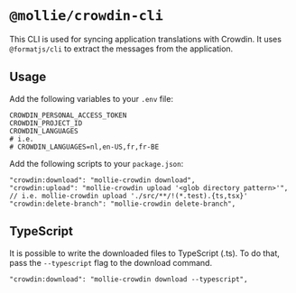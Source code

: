 # `@mollie/crowdin-cli`

This CLI is used for syncing application translations with Crowdin. It uses `@formatjs/cli` to extract the messages from the application.

## Usage

Add the following variables to your `.env` file:

```shell
CROWDIN_PERSONAL_ACCESS_TOKEN
CROWDIN_PROJECT_ID
CROWDIN_LANGUAGES
# i.e.
# CROWDIN_LANGUAGES=nl,en-US,fr,fr-BE
```

Add the following scripts to your `package.json`:

```shell
"crowdin:download": "mollie-crowdin download",
"crowdin:upload": "mollie-crowdin upload '<glob directory pattern>'", // i.e. mollie-crowdin upload './src/**/!(*.test).{ts,tsx}'
"crowdin:delete-branch": "mollie-crowdin delete-branch",
```

## TypeScript

It is possible to write the downloaded files to TypeScript (.ts). To do that, pass the `--typescript` flag to the download command.

```shell
"crowdin:download": "mollie-crowdin download --typescript",
```
